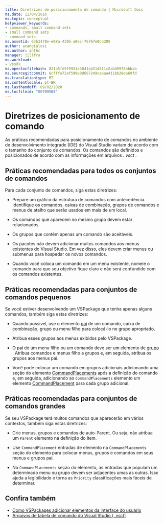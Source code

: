 ```yaml
---
title: Diretrizes de posicionamento de comando | Microsoft Docs
ms.date: 11/04/2016
ms.topic: conceptual
helpviewer_keywords:
- commands, small command sets
- small command sets
- command sets
ms.assetid: 63b3478e-e08a-420b-a0ec-76767e0cb289
author: acangialosi
ms.author: anthc
manager: jillfra
ms.workload:
- vssdk
ms.openlocfilehash: 021a5fd9f9931e3041a431d211c8ab49978bbbab
ms.sourcegitcommit: 6cfffa72af599a9d667249caaaa411bb28ea69fd
ms.translationtype: MT
ms.contentlocale: pt-BR
ms.lasthandoff: 09/02/2020
ms.locfileid: "80709565"
---
```

# <a name="command-placement-guidelines"></a>Diretrizes de posicionamento de comando
As práticas recomendadas para posicionamento de comandos no ambiente de desenvolvimento integrado (IDE) do Visual Studio variam de acordo com o tamanho do conjunto de comandos. Os comandos são definidos e posicionados de acordo com as informações em arquivos *. vsct* .

## <a name="best-practices-for-all-command-sets"></a>Práticas recomendadas para todos os conjuntos de comandos
 Para cada conjunto de comandos, siga estas diretrizes:

- Prepare um gráfico da estrutura de comandos com antecedência. Identifique os comandos, caixas de combinação, grupos de comandos e menus de atalho que serão usados em mais de um local.

- Os comandos que aparecem no mesmo grupo devem estar relacionados.

- Os grupos que contêm apenas um comando são aceitáveis.

- Os pacotes não devem adicionar muitos comandos aos menus existentes do Visual Studio. Em vez disso, eles devem criar menus ou submenus para hospedar os novos comandos.

- Quando você coloca um comando em um menu existente, nomeie o comando para que seu objetivo fique claro e não será confundido com os comandos existentes.

## <a name="best-practices-for-small-command-sets"></a>Práticas recomendadas para conjuntos de comandos pequenos
 Se você estiver desenvolvendo um VSPackage que tenha apenas alguns comandos, também siga estas diretrizes:

- Quando possível, use o elemento [pai](../../extensibility/parent-element.md) de um comando, caixa de combinação, grupo ou menu filho para colocá-lo no grupo apropriado.

- Atribua esses grupos aos menus exibidos pelo VSPackage.

- O pai de um menu filho ou um comando deve ser um elemento de [grupo](../../extensibility/group-element.md) . Atribua comandos e menus filho a grupos e, em seguida, atribua os grupos aos menus pai.

- Você pode colocar um comando em grupos adicionais adicionando uma seção do elemento [CommandPlacements](../../extensibility/commandplacements-element.md) após a definição do comando e, em seguida, adicionando ao `CommandPlacements` elemento um elemento [CommandPlacement](../../extensibility/commandplacement-element.md) para cada grupo adicional.

## <a name="best-practices-for-large-command-sets"></a>Práticas recomendadas para conjuntos de comandos grandes
 Se seu VSPackage terá muitos comandos que aparecerão em vários contextos, também siga estas diretrizes:

- Crie menus, grupos e comandos de auto-Parent. Ou seja, não atribua um `Parent` elemento na definição do item.

- Use `CommandPlacement` entradas de elemento na `CommandPlacements` seção do elemento para colocar menus, grupos e comandos em seus menus e grupos pai.

- Na `CommandPlacements` seção do elemento, as entradas que populam um determinado menu ou grupo devem ser adjacentes umas às outras. Isso ajuda a legibilidade e torna as `Priority` classificações mais fáceis de determinar.

## <a name="see-also"></a>Confira também
- [Como VSPackages adicionar elementos da interface do usuário](../../extensibility/internals/how-vspackages-add-user-interface-elements.md)
- [Arquivos de tabela de comando do Visual Studio (. vsct)](../../extensibility/internals/visual-studio-command-table-dot-vsct-files.md)
